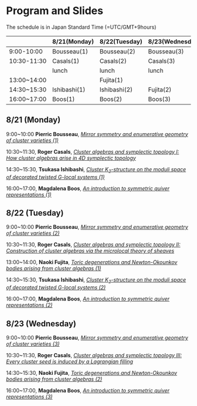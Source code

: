 <script type="text/x-mathjax-config">MathJax.Hub.Config({tex2jax:{inlineMath:[['\$','\$'],['\\(','\\)']],processEscapes:true},CommonHTML: {matchFontHeight:false}});</script> 
<script type="text/javascript" async src="https://cdnjs.cloudflare.com/ajax/libs/mathjax/2.7.1/MathJax.js?config=TeX-MML-AM_CHTML"></script>

# Program and Slides

The schedule is in Japan Standard Time (=UTC/GMT+9hours)

||8/21(Monday)|8/22(Tuesday)|8/23(Wednesday)|
|----|----|----|----|
|9:00-10:00|Bousseau(1)|Bousseau(2)|Bousseau(3)|
|10:30-11:30|Casals(1)|Casals(2)|Casals(3)|
||lunch|lunch|lunch|
|13:00~14:00||Fujita(1)||
|14:30~15:30|Ishibashi(1)|Ishibashi(2)|Fujita(2)|
|16:00~17:00|Boos(1)|Boos(2)|Boos(3)|

## 8/21 (Monday)
9:00~10:00 **Pierric Bousseau**, [*Mirror symmetry and enumerative geometry of cluster varieties (1)*](slides/Bousseau_1.pdf)

10:30~11:30, **Roger Casals**, [*Cluster algebras and symplectic topology I: How cluster algebras arise in 4D symplectic topology*](slides/Casals_1.pdf)

14:30~15:30, **Tsukasa Ishibashi**, [*Cluster $K_2$-structure on the moduli space of decorated twisted $G$-local systems (1)*](slides/Ishibashi_1_corrected.pdf)

16:00~17:00, **Magdalena Boos**, [*An introduction to symmetric quiver representations (1)*](slides/Boos_1.pdf)

## 8/22 (Tuesday)
9:00~10:00 **Pierric Bousseau**, [*Mirror symmetry and enumerative geometry of cluster varieties (2)*](slides/Bousseau_2.pdf)

10:30~11:30, **Roger Casals**, [*Cluster algebras and symplectic topology II: Construction of cluster algebras via the microlocal theory of sheaves*](slides/Casals_2.pdf)

13:00~14:00, **Naoki Fujita**, [*Toric degenerations and Newton-Okounkov bodies arising from cluster algebras (1)*](slides/Fujita_1.pdf)

14:30~15:30, **Tsukasa Ishibashi**, [*Cluster $K_2$-structure on the moduli space of decorated twisted $G$-local systems (2)*](slides/Ishibashi_2_corrected.pdf)

16:00~17:00, **Magdalena Boos**, [*An introduction to symmetric quiver representations (2)*](slides/Boos_2.pdf)

## 8/23 (Wednesday)
9:00~10:00 **Pierric Bousseau**, [*Mirror symmetry and enumerative geometry of cluster varieties (3)*](slides/Bousseau_3.pdf)

10:30~11:30, **Roger Casals**, [*Cluster algebras and symplectic topology III: Every cluster seed is induced by a Lagrangian filling*](slides/Casals_3.pdf)

14:30~15:30, **Naoki Fujita**, [*Toric degenerations and Newton-Okounkov bodies arising from cluster algebras (2)*](slides/Fujita_2.pdf)

16:00~17:00, **Magdalena Boos**, [*An introduction to symmetric quiver representations (3)*](slides/Boos_3.pdf)
